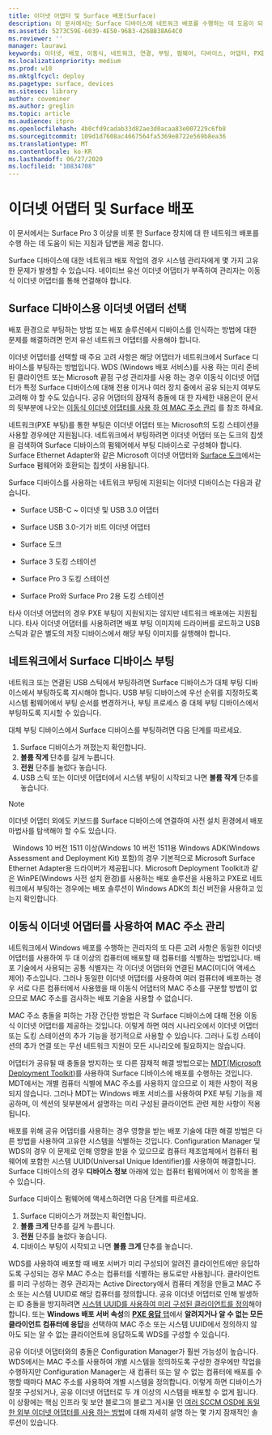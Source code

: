 ```yaml
---
title: 이더넷 어댑터 및 Surface 배포(Surface)
description: 이 문서에서는 Surface 디바이스에 네트워크 배포를 수행하는 데 도움이 되는 지침과 답변을 제공합니다.
ms.assetid: 5273C59E-6039-4E50-96B3-426BB38A64C0
ms.reviewer: ''
manager: laurawi
keywords: 이더넷, 배포, 이동식, 네트워크, 연결, 부팅, 펌웨어, 디바이스, 어댑터, PXE 부팅, USB
ms.localizationpriority: medium
ms.prod: w10
ms.mktglfcycl: deploy
ms.pagetype: surface, devices
ms.sitesec: library
author: coveminer
ms.author: greglin
ms.topic: article
ms.audience: itpro
ms.openlocfilehash: 4b0cfd9cadab33d82ae3d0acaa83e007229c6fb8
ms.sourcegitcommit: 109d1d7608ac4667564fa5369e8722e569b8ea36
ms.translationtype: MT
ms.contentlocale: ko-KR
ms.lasthandoff: 06/27/2020
ms.locfileid: "10834708"
---
```

# 이더넷 어댑터 및 Surface 배포


이 문서에서는 Surface Pro 3 이상을 비롯 한 Surface 장치에 대 한 네트워크 배포를 수행 하는 데 도움이 되는 지침과 답변을 제공 합니다.

Surface 디바이스에 대한 네트워크 배포 작업의 경우 시스템 관리자에게 몇 가지 고유한 문제가 발생할 수 있습니다. 네이티브 유선 이더넷 어댑터가 부족하여 관리자는 이동식 이더넷 어댑터를 통해 연결해야 합니다.

## Surface 디바이스용 이더넷 어댑터 선택


배포 환경으로 부팅하는 방법 또는 배포 솔루션에서 디바이스를 인식하는 방법에 대한 문제를 해결하려면 먼저 유선 네트워크 어댑터를 사용해야 합니다.

이더넷 어댑터를 선택할 때 주요 고려 사항은 해당 어댑터가 네트워크에서 Surface 디바이스를 부팅하는 방법입니다. WDS (Windows 배포 서비스)를 사용 하는 미리 준비 된 클라이언트 또는 Microsoft 끝점 구성 관리자를 사용 하는 경우 이동식 이더넷 어댑터가 특정 Surface 디바이스에 대해 전용 이거나 여러 장치 중에서 공유 되는지 여부도 고려해 야 할 수도 있습니다. 공유 어댑터의 잠재적 충돌에 대 한 자세한 내용은이 문서의 뒷부분에 나오는 [이동식 이더넷 어댑터를 사용 하 여 MAC 주소 관리](#manage-mac-addresses) 를 참조 하세요.

네트워크(PXE 부팅)를 통한 부팅은 이더넷 어댑터 또는 Microsoft의 도킹 스테이션을 사용할 경우에만 지원됩니다. 네트워크에서 부팅하려면 이더넷 어댑터 또는 도크의 칩셋을 검색하여 Surface 디바이스의 펌웨어에서 부팅 디바이스로 구성해야 합니다. Surface Ethernet Adapter와 같은 Microsoft 이더넷 어댑터와 [Surface 도크](https://www.microsoft.com/surface/accessories/surface-dock)에서는 Surface 펌웨어와 호환되는 칩셋이 사용됩니다.

Surface 디바이스를 사용하는 네트워크 부팅에 지원되는 이더넷 디바이스는 다음과 같습니다.

-   Surface USB-C ~ 이더넷 및 USB 3.0 어댑터

-   Surface USB 3.0-기가 비트 이더넷 어댑터

-   Surface 도크

-   Surface 3 도킹 스테이션

-   Surface Pro 3 도킹 스테이션

-   Surface Pro와 Surface Pro 2용 도킹 스테이션

타사 이더넷 어댑터의 경우 PXE 부팅이 지원되지는 않지만 네트워크 배포에는 지원됩니다. 타사 이더넷 어댑터를 사용하려면 배포 부팅 이미지에 드라이버를 로드하고 USB 스틱과 같은 별도의 저장 디바이스에서 해당 부팅 이미지를 실행해야 합니다.

## 네트워크에서 Surface 디바이스 부팅

네트워크 또는 연결된 USB 스틱에서 부팅하려면 Surface 디바이스가 대체 부팅 디바이스에서 부팅하도록 지시해야 합니다. USB 부팅 디바이스에 우선 순위를 지정하도록 시스템 펌웨어에서 부팅 순서를 변경하거나, 부팅 프로세스 중 대체 부팅 디바이스에서 부팅하도록 지시할 수 있습니다.

대체 부팅 디바이스에서 Surface 디바이스를 부팅하려면 다음 단계를 따르세요.

1.  Surface 디바이스가 꺼졌는지 확인합니다.
2.  **볼륨 작게** 단추를 길게 누릅니다.
3.  **전원** 단추를 눌렀다 놓습니다.
4.  USB 스틱 또는 이더넷 어댑터에서 시스템 부팅이 시작되고 나면 **볼륨 작게** 단추를 놓습니다.

>[!NOTE]
>이더넷 어댑터 외에도 키보드를 Surface 디바이스에 연결하여 사전 설치 환경에서 배포 마법사를 탐색해야 할 수도 있습니다.

 
Windows 10 버전 1511 이상(Windows 10 버전 1511용 Windows ADK(Windows Assessment and Deployment Kit) 포함)의 경우 기본적으로 Microsoft Surface Ethernet Adapter용 드라이버가 제공됩니다. Microsoft Deployment Toolkit과 같은 WinPE(Windows 사전 설치 환경)를 사용하는 배포 솔루션을 사용하고 PXE로 네트워크에서 부팅하는 경우에는 배포 솔루션이 Windows ADK의 최신 버전을 사용하고 있는지 확인합니다.

## <a href="" id="manage-mac-addresses"></a>이동식 이더넷 어댑터를 사용하여 MAC 주소 관리

네트워크에서 Windows 배포를 수행하는 관리자의 또 다른 고려 사항은 동일한 이더넷 어댑터를 사용하여 두 대 이상의 컴퓨터에 배포할 때 컴퓨터를 식별하는 방법입니다. 배포 기술에서 사용되는 공통 식별자는 각 이더넷 어댑터와 연결된 MAC(미디어 액세스 제어) 주소입니다. 그러나 동일한 이더넷 어댑터를 사용하여 여러 컴퓨터에 배포하는 경우 서로 다른 컴퓨터에서 사용했을 때 이동식 어댑터의 MAC 주소를 구분할 방법이 없으므로 MAC 주소를 검사하는 배포 기술을 사용할 수 없습니다.

MAC 주소 충돌을 피하는 가장 간단한 방법은 각 Surface 디바이스에 대해 전용 이동식 이더넷 어댑터를 제공하는 것입니다. 이렇게 하면 여러 시나리오에서 이더넷 어댑터 또는 도킹 스테이션의 추가 기능을 정기적으로 사용할 수 있습니다. 그러나 도킹 스테이션의 추가 연결 또는 무선 네트워크 지원이 모든 시나리오에 필요하지는 않습니다.

어댑터가 공유될 때 충돌을 방지하는 또 다른 잠재적 해결 방법으로는 [MDT(Microsoft Deployment Toolkit)](https://technet.microsoft.com/windows/dn475741)를 사용하여 Surface 디바이스에 배포를 수행하는 것입니다. MDT에서는 개별 컴퓨터 식별에 MAC 주소를 사용하지 않으므로 이 제한 사항이 적용되지 않습니다. 그러나 MDT는 Windows 배포 서비스를 사용하여 PXE 부팅 기능을 제공하며, 이 섹션의 뒷부분에서 설명하는 미리 구성된 클라이언트 관련 제한 사항이 적용됩니다.

배포를 위해 공유 어댑터를 사용하는 경우 영향을 받는 배포 기술에 대한 해결 방법은 다른 방법을 사용하여 고유한 시스템을 식별하는 것입니다. Configuration Manager 및 WDS의 경우 이 문제로 인해 영향을 받을 수 있으므로 컴퓨터 제조업체에서 컴퓨터 펌웨어에 포함한 시스템 UUID(Universal Unique Identifier)를 사용하여 해결합니다. Surface 디바이스의 경우 **디바이스 정보** 아래에 있는 컴퓨터 펌웨어에서 이 항목을 볼 수 있습니다.

Surface 디바이스 펌웨어에 액세스하려면 다음 단계를 따르세요.

1.  Surface 디바이스가 꺼졌는지 확인합니다.
2.  **볼륨 크게** 단추를 길게 누릅니다.
3.  **전원** 단추를 눌렀다 놓습니다.
4.  디바이스 부팅이 시작되고 나면 **볼륨 크게** 단추를 놓습니다.

WDS를 사용하여 배포할 때 배포 서버가 미리 구성되어 알려진 클라이언트에만 응답하도록 구성되는 경우 MAC 주소는 컴퓨터를 식별하는 용도로만 사용됩니다. 클라이언트를 미리 구성하는 경우 관리자는 Active Directory에서 컴퓨터 계정을 만들고 MAC 주소 또는 시스템 UUID로 해당 컴퓨터를 정의합니다. 공유 이더넷 어댑터로 인해 발생하는 ID 충돌을 방지하려면 [시스템 UUID를 사용하여 미리 구성된 클라이언트를 정의](https://technet.microsoft.com/library/cc742034)해야 합니다. 또는 **Windows 배포 서버 속성**의 [**PXE 응답** 탭](https://technet.microsoft.com/library/cc732360)에서 **알려지거나 알 수 없는 모든 클라이언트 컴퓨터에 응답**을 선택하여 MAC 주소 또는 시스템 UUID에서 정의하지 않아도 되는 알 수 없는 클라이언트에 응답하도록 WDS를 구성할 수 있습니다.

공유 이더넷 어댑터와의 충돌은 Configuration Manager가 훨씬 가능성이 높습니다. WDS에서는 MAC 주소를 사용하여 개별 시스템을 정의하도록 구성한 경우에만 작업을 수행하지만 Configuration Manager는 새 컴퓨터 또는 알 수 없는 컴퓨터에 배포를 수행할 때마다 MAC 주소를 사용하여 개별 시스템을 정의합니다. 이렇게 하면 디바이스가 잘못 구성되거나, 공유 이더넷 어댑터로 두 개 이상의 시스템을 배포할 수 없게 됩니다. 이 상황에는 핵심 인프라 및 보안 블로그의 블로그 게시물 인 [여러 SCCM OSD에 동일한 외부 이더넷 어댑터를 사용 하는 방법](https://techcommunity.microsoft.com/t5/core-infrastructure-and-security/how-to-use-the-same-external-ethernet-adapter-for-multiple-sccm/ba-p/257374)에 대해 자세히 설명 하는 몇 가지 잠재적인 솔루션이 있습니다.

 

 





